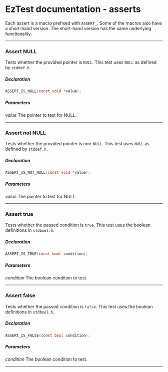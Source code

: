 # EzTest documentation - asserts
Each assert is a macro prefixed with ```ASSERT_```. Some of the macros also have a short-hand version. The short-hand 
version has the same underlying functionality.

---

### Assert NULL
Tests whether the provided pointer is ```NULL```. This test uses ```NULL``` as defined by ```stddef.h```.

##### Declaration
```C
ASSERT_IS_NULL(const void *value);
```
##### Parameters
<i>value</i> The pointer to test for NULL. 

---

### Assert not NULL
Tests whether the provided pointer is non-```NULL```. This test uses ```NULL``` as defined by ```stddef.h```.

##### Declaration
```C
ASSERT_IS_NOT_NULL(const void *value);
```
##### Parameters
<i>value</i> The pointer to test for NULL. 

---

### Assert true
Tests whether the passed condition is ```true```. This test uses the boolean definitions in ```stdbool.h```.

##### Declaration
```C
ASSERT_IS_TRUE(const bool condition);
```
##### Parameters
<i>condition</i> The boolean condition to test. 

---

### Assert false
Tests whether the passed condition is ```false```. This test uses the boolean definitions in ```stdbool.h```.

##### Declaration
```C
ASSERT_IS_FALSE(const bool condition);
```
##### Parameters
<i>condition</i> The boolean condition to test. 

---
